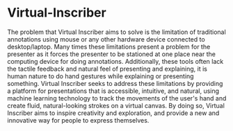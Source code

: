 # Virtual-Inscriber

The problem that Virtual Inscriber aims to solve is the limitation of traditional annotations using
mouse or any other hardware device connected to desktop/laptop. Many times these limitations
present a problem for the presenter as it forces the presenter to be stationed at one place near the
computing device for doing annotations. Additionally, these tools often lack the tactile feedback and
natural feel of presenting and explaining, it is human nature to do hand gestures while explaining or
presenting something. Virtual Inscriber seeks to address these limitations by providing a platform for
presentations that is accessible, intuitive, and natural, using machine learning technology to track the
movements of the user's hand and create fluid, natural-looking strokes on a virtual canvas. By doing
so, Virtual Inscriber aims to inspire creativity and exploration, and provide a new and innovative way
for people to express themselves.
